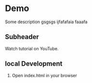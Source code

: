 # Demo
Some description
gsgsgs
ijfafafaia
faaafa

## Subheader
Watch tutorial on YouTube.

## local Development
1. Open index.html in your browser